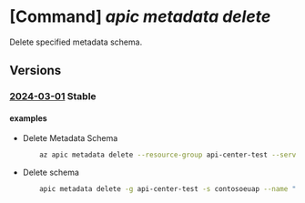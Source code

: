 # [Command] _apic metadata delete_

Delete specified metadata schema.

## Versions

### [2024-03-01](/Resources/mgmt-plane/L3N1YnNjcmlwdGlvbnMve30vcmVzb3VyY2Vncm91cHMve30vcHJvdmlkZXJzL21pY3Jvc29mdC5hcGljZW50ZXIvc2VydmljZXMve30vbWV0YWRhdGFzY2hlbWFzL3t9/2024-03-01.xml) **Stable**

<!-- mgmt-plane /subscriptions/{}/resourcegroups/{}/providers/microsoft.apicenter/services/{}/metadataschemas/{} 2024-03-01 -->

#### examples

- Delete Metadata Schema
    ```bash
        az apic metadata delete --resource-group api-center-test --service-name contoso --name "test1"
    ```

- Delete schema
    ```bash
        apic metadata delete -g api-center-test -s contosoeuap --name "approver"
    ```
